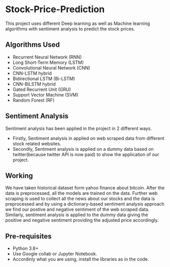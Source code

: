 # Stock-Price-Prediction
This project uses different Deep learning as well as Machine learning algorithms with sentiment analysis to predict the stock prices.

## Algorithms Used
- Recurrent Neural Network (RNN)
- Long Short-Term Memory (LSTM)
- Convolutional Neural Network (CNN)
- CNN-LSTM hybrid
- Bidirectional LSTM (Bi-LSTM)
- CNN-BiLSTM hybrid
- Gated Recurrent Unit (GRU)
- Support Vector Machine (SVM)
- Random Forest (RF)


## Sentiment Analysis
Sentiment analysis has been applied in the project in 2 different ways.
- Firstly, Sentiment analysis in applied on web scraped data from different stock related websites.
- Secondly, Sentiment analysis is applied on a dummy data based on twitter(because twitter API is now paid) to show the application of our project.


## Working
We have taken historical dataset form yahoo finance about bitcoin. After the data is preprocessed, all the models are trained on the data. Further web scraping is used to collect all the news about our stocks and the data is preprocessed and by using a dictionary-based sentiment analysis approach we find our postive and negative sentiment of the web scraped data. Similarly, sentiment analysis is applied to the dummy data giving the positive and negative sentiment providing the adjusted price accordingly.


## Pre-requisites
- Python 3.8+
- Use Google collab or Jupyter Notebook.
- Accordinly what you are using, install the libraries as in the code.
